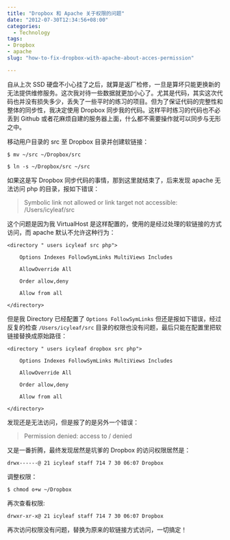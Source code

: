 ```yaml
---
title: "Dropbox 和 Apache 关于权限的问题"
date: "2012-07-30T12:34:56+08:00"
categories:
  - Technology
tags:
- Dropbox
- apache
slug: "how-to-fix-dropbox-with-apache-about-acces-permission"

---
```


自从上次 SSD 硬盘不小心挂了之后，就算是返厂检修，一旦是算坏只能更换新的无法提供维修服务。这次我对待一些数据就更加小心了。尤其是代码，其实这次代码也并没有损失多少，丢失了一些平时的练习的项目。但为了保证代码的完整性和整体的同步性，我决定使用 Dropbox 同步我的代码。这样平时练习的代码也不必丢到 Github 或者花麻烦自建的服务器上面，什么都不需要操作就可以同步与无形之中。

移动用户目录的 src 至 Dropbox 目录并创建软链接：

```
$ mv ~/src ~/Dropbox/src
```

```
$ ln -s ~/Dropbox/src ~/src
```

如果这是写 Dropbox 同步代码的事情，那到这里就结束了，后来发现 apache
无法访问 php 的目录，报如下错误：

> Symbolic link not allowed or link target not accessible:
/Users/icyleaf/src

这个问题是因为我 VirtualHost 是这样配置的，使用的是经过处理的软链接的方式访问，而 apache 默认不允许这种行为：

```
<directory " users icyleaf src php">

	Options Indexes FollowSymLinks MultiViews Includes

	AllowOverride All

	Order allow,deny

	Allow from all

</directory>
```

但是我 Directory 已经配置了 `Options FollowSymLinks` 但还是报如下错误，经过反复的检查 `/Users/icyleaf/src` 目录的权限也没有问题，最后只能在配置里把软链接替换成原始路径：

```
<directory " users icyleaf dropbox src php">

	Options Indexes FollowSymLinks MultiViews Includes

	AllowOverride All

	Order allow,deny

	Allow from all

</directory>
```

发现还是无法访问，但是报了的是另外一个错误：

> Permission denied: access to / denied

又是一番折腾，最终发现居然是坑爹的 Dropbox 的访问权限居然是：

```
drwx------@ 21 icyleaf staff 714 7 30 06:07 Dropbox
```

调整权限：

```
$ chmod o+w ~/Dropbox
```

再次查看权限:

```
drwxr-xr-x@ 21 icyleaf staff 714 7 30 06:07 Dropbox
```

再次访问权限没有问题，替换为原来的软链接方式访问，一切搞定！
